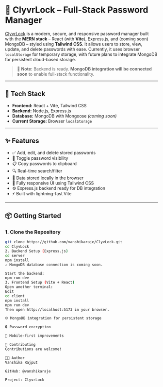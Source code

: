 # 🔐 ClyvrLock – Full-Stack Password Manager

[ClyvrLock](https://github.com/vanshikaraje/ClyvLock) is a modern, secure, and responsive password manager built with the **MERN stack** – React (with **Vite**), Express.js, and (coming soon) MongoDB – styled using **Tailwind CSS**. It allows users to store, view, update, and delete passwords with ease. Currently, it uses browser `localStorage` for temporary storage, with future plans to integrate MongoDB for persistent cloud-based storage.

> 📌 **Note:** Backend is ready. **MongoDB integration will be connected soon** to enable full-stack functionality.

---

## 🚀 Tech Stack

- **Frontend:** React + Vite, Tailwind CSS  
- **Backend:** Node.js, Express.js  
- **Database:** MongoDB with Mongoose *(coming soon)*  
- **Current Storage:** Browser `localStorage`

---

## ✨ Features

- ✅ Add, edit, and delete stored passwords  
- 🔐 Toggle password visibility  
- 📋 Copy passwords to clipboard  
- 🔍 Real-time search/filter  
- 📁 Data stored locally in the browser  
- 🎨 Fully responsive UI using Tailwind CSS  
- ⚙️ Express.js backend ready for DB integration  
- ⚡️ Built with lightning-fast Vite

---

## 📦 Getting Started

### 1. Clone the Repository

```bash
git clone https://github.com/vanshikaraje/ClyvLock.git
cd ClyvLock
2. Backend Setup (Express.js)
cd server
npm install
⚠️ MongoDB database connection is coming soon.

Start the backend:
npm run dev
3. Frontend Setup (Vite + React)
Open another terminal:
Edit
cd client
npm install
npm run dev
Then open http://localhost:5173 in your browser.

🌐 MongoDB integration for persistent storage

🔒 Password encryption

📱 Mobile-first improvements

🙌 Contributing
Contributions are welcome!

👩‍💻 Author
Vanshika Rajput

GitHub: @vanshikaraje

Project: ClyvrLock

